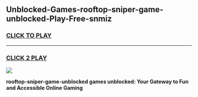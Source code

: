 
## Unblocked-Games-rooftop-sniper-game-unblocked-Play-Free-snmiz
<h3>
<a href="https://premium76.site?title=rooftop-sniper-game-unblocked&ref=23A">CLICK TO PLAY</a></h3>
<hr>

<h3>
<a href="https://premium76.site?title=rooftop-sniper-game-unblocked&ref=23A">CLICK 2 PLAY</a>
  
</h3>

<a href="https://premium76.site?title=rooftop-sniper-game-unblocked&ref=23A"><img src="https://clearcache.store/games.png"></a>


**rooftop-sniper-game-unblocked games unblocked: Your Gateway to Fun and Accessible Online Gaming**
